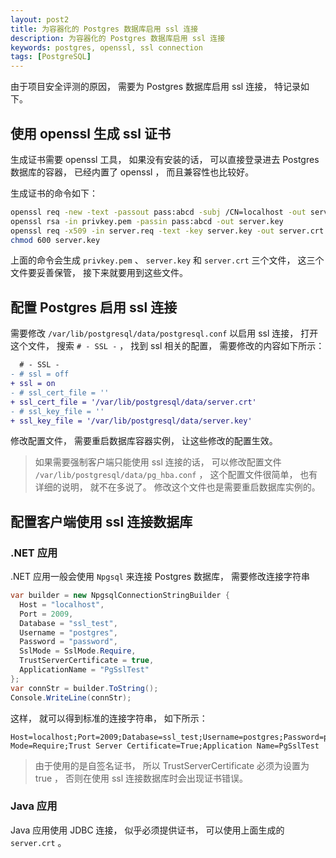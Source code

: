 ```yaml
---
layout: post2
title: 为容器化的 Postgres 数据库启用 ssl 连接
description: 为容器化的 Postgres 数据库启用 ssl 连接
keywords: postgres, openssl, ssl connection
tags: [PostgreSQL]
---
```


由于项目安全评测的原因， 需要为 Postgres 数据库启用 ssl 连接， 特记录如下。

## 使用 openssl 生成 ssl 证书

生成证书需要 openssl 工具， 如果没有安装的话， 可以直接登录进去 Postgres 数据库的容器， 已经内置了 openssl ， 而且兼容性也比较好。

生成证书的命令如下：

```bash
openssl req -new -text -passout pass:abcd -subj /CN=localhost -out server.req -keyout privkey.pem
openssl rsa -in privkey.pem -passin pass:abcd -out server.key
openssl req -x509 -in server.req -text -key server.key -out server.crt
chmod 600 server.key
```

上面的命令会生成 `privkey.pem` 、 `server.key` 和 `server.crt` 三个文件， 这三个文件要妥善保管， 接下来就要用到这些文件。

## 配置 Postgres 启用 ssl 连接

需要修改 `/var/lib/postgresql/data/postgresql.conf` 以启用 ssl 连接， 打开这个文件， 搜索 `# - SSL -` ， 找到 ssl 相关的配置， 需要修改的内容如下所示：

```diff
  # - SSL -
- # ssl = off
+ ssl = on
- # ssl_cert_file = ''
+ ssl_cert_file = '/var/lib/postgresql/data/server.crt'
- # ssl_key_file = ''
+ ssl_key_file = '/var/lib/postgresql/data/server.key'
```

修改配置文件， 需要重启数据库容器实例， 让这些修改的配置生效。

> 如果需要强制客户端只能使用 ssl 连接的话， 可以修改配置文件 `/var/lib/postgresql/data/pg_hba.conf` ， 这个配置文件很简单， 也有详细的说明， 就不在多说了。 修改这个文件也是需要重启数据库实例的。

## 配置客户端使用 ssl 连接数据库

### .NET 应用

.NET 应用一般会使用 `Npgsql` 来连接 Postgres 数据库， 需要修改连接字符串

```c#
var builder = new NpgsqlConnectionStringBuilder {
  Host = "localhost",
  Port = 2009,
  Database = "ssl_test",
  Username = "postgres",
  Password = "password",
  SslMode = SslMode.Require,
  TrustServerCertificate = true,
  ApplicationName = "PgSslTest"
};
var connStr = builder.ToString();
Console.WriteLine(connStr);
```

这样， 就可以得到标准的连接字符串， 如下所示：

```
Host=localhost;Port=2009;Database=ssl_test;Username=postgres;Password=password;SSL Mode=Require;Trust Server Certificate=True;Application Name=PgSslTest
```

> 由于使用的是自签名证书， 所以 TrustServerCertificate 必须为设置为 true ， 否则在使用 ssl 连接数据库时会出现证书错误。

### Java 应用

Java 应用使用 JDBC 连接， 似乎必须提供证书， 可以使用上面生成的 `server.crt` 。
